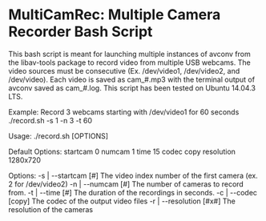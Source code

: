 # MultiCamRec: Multiple Camera Recorder Bash Script
This bash script is meant for launching multiple instances of avconv from the libav-tools package to record video from multiple USB webcams. The video sources must be consecutive (Ex. /dev/video1, /dev/video2, and /dev/video). Each video is saved as cam_#.mp3 with the terminal output of avconv saved as cam_#.log. This script has been tested on Ubuntu 14.04.3 LTS.

Example: Record 3 webcams starting with /dev/video1 for 60 seconds
./record.sh -s 1 -n 3 -t 60

Usage:
./record.sh [OPTIONS]

Default Options:
    startcam    0
    numcam      1
    time        15
    codec       copy
    resolution  1280x720

Options:
    -s | --startcam [#]         The video index number of the first camera (ex. 2 for /dev/video2)
    -n | --numcam [#]           The number of cameras to record from.
    -t | --time [#]             The duration of the recordings in seconds.
    -c | --codec [copy]         The codec of the output video files
    -r | --resolution [#x#]     The resolution of the cameras

